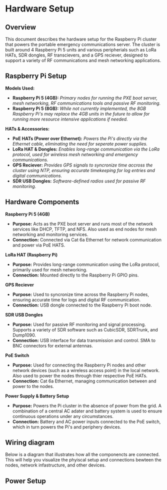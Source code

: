 # Hardware Setup

## Overview
This document describes the hardware setup for the Raspberry Pi cluster that powers the portable emergency communications server. The cluster is built around 4 Raspberry Pi 5 units and various peripherials such as LoRa HATs, SDR dongles, RF transcievers, and a GPS reciever, designed to support a variety of RF communications and mesh networking applications.

## Raspberry Pi Setup
**Models Used:**
- **Raspberry Pi 5 (4GB):** *Primary nodes for running the PXE boot server, mesh networking, RF communications tools and passive RF monitoring.*
- **Raspberry Pi 5 (8GB):** *While not currently implemented, the 8GB Raspberry Pi's may replace the 4GB units in the future to allow for running more resource intensive applications if needed.*

**HATs & Accessories:**
- **PoE HATs (Power over Ethernet):** *Powers the Pi's directly via the Ethernet cable, eliminating the need for seperate power supplies.*
- **LoRa HAT & Dongles:** *Enables long-range communication via the LoRa protocol, used for wireless mesh networking and emergency communications.*
- **GPS Reciever:** *Provides GPS signals to syncronize time accross the cluster using NTP, ensuring accurate timekeeping for log entries and digital communications.*
- **SDR USB Dongles:** *Software-defined radios used for passive RF monitoring.*

## Hardware Components
**Raspberry Pi 5 (4GB)**
- **Purpose:** Acts as the PXE boot server and runs most of the network services like DHCP, TFTP, and NFS. Also used as end nodes for mesh networking and monitoring services.
- **Connection:** Connected via Cat 6a Ethernet for network communication and power via PoE HATS.

**LoRa HAT (Raspberry Pi)**
- **Purpose:** Provides long-range communication using the LoRa protocol, primarily used for mesh networking.
- **Connection:** Mounted directly to the Raspberry Pi GPIO pins.

**GPS Reciever**
- **Purpose:** Used to syncronize time across the Raspberry Pi nodes, ensuring accurate time for logs and digital RF communication.
- **Connection:** USB dongle connected to the Raspberry Pi boot node.

**SDR USB Dongles**
- **Purpose:** Used for passive RF monitoring and signal processing. Supports a variety of SDR software such as CubicSDR, SDRTrunk, and Dump1090.
- **Connection:** USB interface for data transmission and control. SMA to BNC connectors for external antennas.

**PoE Switch**
- **Purpose:** Used for connecting the Raspberry Pi nodes and other network devices (such as a wireless access point) in the local network. Also used to power the nodes through thier respective PoE HATs.
- **Connection:** Cat 6a Ethernet, managing communication between and power to the nodes.

**Power Supply & Battery Setup**
- **Purpose:** Powers the Pi cluster in the absence of power from the grid. A combination of a central AC adater and battery system is used to ensure continuous operations under any circumstances.
- **Connection:** Battery and AC power inputs connected to the PoE switch, which in turn powers the Pi's and periphery devices.

## Wiring diagram
Below is a diagram that illustrates how all the componencts are connected. This will help you visualize the phyiscal setup and connections bewteen the nodes, network infastructure, and other devices.

## Power Setup

